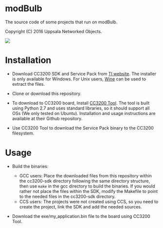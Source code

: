 # modBulb

The source code of some projects that run on modBulb.

Copyright (C) 2016 Uppsala Networked Objects.

![](https://img.shields.io/badge/license-BSD-green.svg)

# Installation

* Download CC3200 SDK and Service Pack from [TI website](http://www.ti.com/tool/cc3200sdk). The installer is only available for Windows. For Unix users, [Wine](https://www.winehq.org/) can be used to extract the files.

* Clone or download this repository.

* To download to CC3200 board, Install [CC3200 Tool](https://github.com/ALLTERCO/cc3200tool). The tool is built using Python 2.7 and uses standard libraries, so it should support all OSs (We only tested on Ubuntu). Installation and usage instructions are available at their Github repository.

* Use CC3200 Tool to download the Service Pack binary to the CC3200 filesystem.

# Usage

* Build the binaries:
	* GCC users: Place the downloaded files from this repository within the cc3200-sdk directory following the same directory structure, then use `make` in the gcc directory to build the binaries. If you would rather not place the files within the SDK, modify the Makefile to point to the needed files in the cc3200-sdk directory.
	* CCS users: The projects were not created using CCS, so you need to create the project, link the SDK and add the needed sources.

* Download the exe/my_application.bin file to the board using CC3200 Tool.

